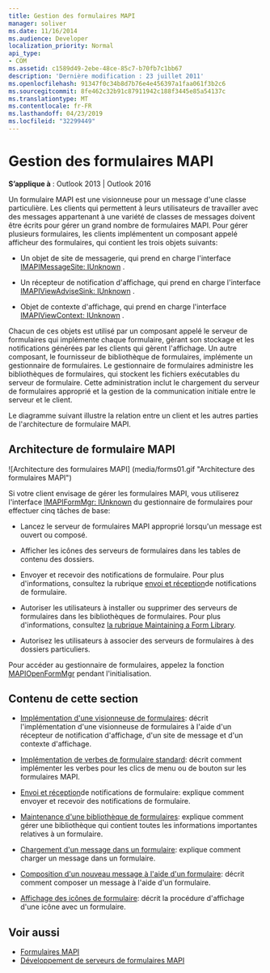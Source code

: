 ```yaml
---
title: Gestion des formulaires MAPI
manager: soliver
ms.date: 11/16/2014
ms.audience: Developer
localization_priority: Normal
api_type:
- COM
ms.assetid: c1589d49-2ebe-48ce-85c7-b70fb7c1bb67
description: 'Dernière modification : 23 juillet 2011'
ms.openlocfilehash: 91347f0c34b8d7b76e4e456397a1faa061f3b2c6
ms.sourcegitcommit: 8fe462c32b91c87911942c188f3445e85a54137c
ms.translationtype: MT
ms.contentlocale: fr-FR
ms.lasthandoff: 04/23/2019
ms.locfileid: "32299449"
---
```

# <a name="handling-mapi-forms"></a>Gestion des formulaires MAPI

**S’applique à** : Outlook 2013 | Outlook 2016 
  
Un formulaire MAPI est une visionneuse pour un message d'une classe particulière. Les clients qui permettent à leurs utilisateurs de travailler avec des messages appartenant à une variété de classes de messages doivent être écrits pour gérer un grand nombre de formulaires MAPI. Pour gérer plusieurs formulaires, les clients implémentent un composant appelé afficheur des formulaires, qui contient les trois objets suivants:
  
- Un objet de site de messagerie, qui prend en charge l'interface [IMAPIMessageSite: IUnknown](imapimessagesiteiunknown.md) . 
    
- Un récepteur de notification d'affichage, qui prend en charge l'interface [IMAPIViewAdviseSink: IUnknown](imapiviewadvisesinkiunknown.md) . 
    
- Objet de contexte d'affichage, qui prend en charge l'interface [IMAPIViewContext: IUnknown](imapiviewcontextiunknown.md) . 
    
Chacun de ces objets est utilisé par un composant appelé le serveur de formulaires qui implémente chaque formulaire, gérant son stockage et les notifications générées par les clients qui gèrent l'affichage. Un autre composant, le fournisseur de bibliothèque de formulaires, implémente un gestionnaire de formulaires. Le gestionnaire de formulaires administre les bibliothèques de formulaires, qui stockent les fichiers exécutables du serveur de formulaire. Cette administration inclut le chargement du serveur de formulaires approprié et la gestion de la communication initiale entre le serveur et le client.
  
Le diagramme suivant illustre la relation entre un client et les autres parties de l'architecture de formulaire MAPI.
  
## <a name="mapi-form-architecture"></a>Architecture de formulaire MAPI
  
![Architecture des formulaires MAPI] (media/forms01.gif "Architecture des formulaires MAPI")
  
Si votre client envisage de gérer les formulaires MAPI, vous utiliserez l'interface [IMAPIFormMgr: IUnknown](imapiformmgriunknown.md) du gestionnaire de formulaires pour effectuer cinq tâches de base: 
  
- Lancez le serveur de formulaires MAPI approprié lorsqu'un message est ouvert ou composé.
    
- Afficher les icônes des serveurs de formulaires dans les tables de contenu des dossiers.
    
- Envoyer et recevoir des notifications de formulaire. Pour plus d'informations, consultez la rubrique [envoi et réception](sending-and-receiving-form-notifications.md)de notifications de formulaire.
    
- Autoriser les utilisateurs à installer ou supprimer des serveurs de formulaires dans les bibliothèques de formulaires. Pour plus d'informations, consultez [la rubrique Maintaining a Form Library](maintaining-a-form-library.md).
    
- Autorisez les utilisateurs à associer des serveurs de formulaires à des dossiers particuliers.
    
Pour accéder au gestionnaire de formulaires, appelez la fonction [MAPIOpenFormMgr](mapiopenformmgr.md) pendant l'initialisation. 
  
## <a name="in-this-section"></a>Contenu de cette section

- [Implémentation d'une visionneuse de formulaires](implementing-a-form-viewer.md): décrit l'implémentation d'une visionneuse de formulaires à l'aide d'un récepteur de notification d'affichage, d'un site de message et d'un contexte d'affichage.
    
- [Implémentation de verbes de formulaire standard](implementing-standard-form-verbs.md): décrit comment implémenter les verbes pour les clics de menu ou de bouton sur les formulaires MAPI.
    
- [Envoi et réception](sending-and-receiving-form-notifications.md)de notifications de formulaire: explique comment envoyer et recevoir des notifications de formulaire.
    
- [Maintenance d'une bibliothèque de formulaires](maintaining-a-form-library.md): explique comment gérer une bibliothèque qui contient toutes les informations importantes relatives à un formulaire.
    
- [Chargement d'un message dans un formulaire](loading-a-message-into-a-form.md): explique comment charger un message dans un formulaire.
    
- [Composition d'un nouveau message à l'aide d'un formulaire](composing-a-new-message-by-using-a-form.md): décrit comment composer un message à l'aide d'un formulaire.
    
- [Affichage des icônes de formulaire](displaying-form-icons.md): décrit la procédure d'affichage d'une icône avec un formulaire.
    
## <a name="see-also"></a>Voir aussi

- [Formulaires MAPI](mapi-forms.md)
- [Développement de serveurs de formulaires MAPI](developing-mapi-form-servers.md)

